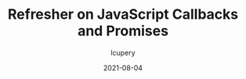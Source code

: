 ---
author: lcupery
date: 2021-08-04
permalink: false
publisher: atomicobject
tags:
  - javascript
target_url: https://spin.atomicobject.com/2021/08/04/refresher-javascript-callbacks-promises/
title: Refresher on JavaScript Callbacks and Promises
---